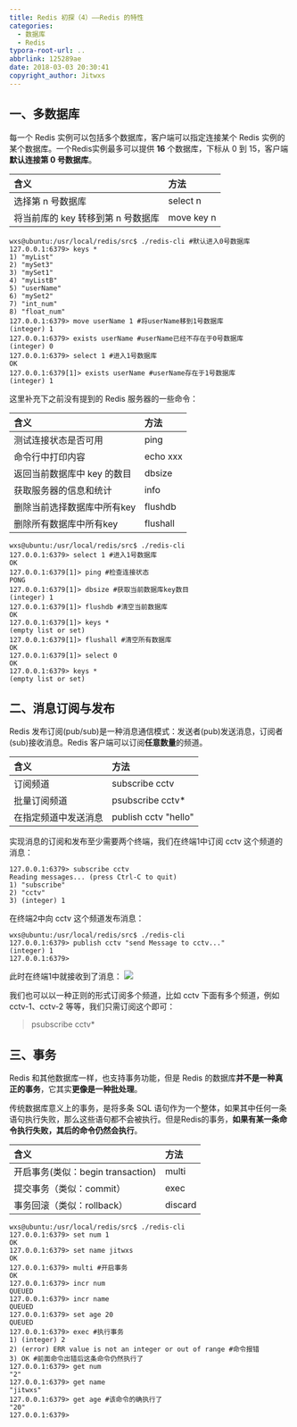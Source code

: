 ```yaml
---
title: Redis 初探（4）——Redis 的特性
categories: 
  - 数据库
  - Redis
typora-root-url: ..
abbrlink: 125289ae
date: 2018-03-03 20:30:41
copyright_author: Jitwxs
---
```


## 一、多数据库

每一个 Redis 实例可以包括多个数据库，客户端可以指定连接某个 Redis 实例的某个数据库。一个Redis实例最多可以提供 **16** 个数据库，下标从 0 到 15，客户端**默认连接第 0 号数据库**。

| 含义 | 方法 |
|:------------- |:------------- |
| 选择第 n 号数据库 | select n |
| 将当前库的 key 转移到第 n 号数据库 | move key n |

```shell
wxs@ubuntu:/usr/local/redis/src$ ./redis-cli #默认进入0号数据库
127.0.0.1:6379> keys *
1) "myList"
2) "mySet3"
3) "mySet1"
4) "myListB"
5) "userName"
6) "mySet2"
7) "int_num"
8) "float_num"
127.0.0.1:6379> move userName 1 #将userName移到1号数据库
(integer) 1
127.0.0.1:6379> exists userName #userName已经不存在于0号数据库
(integer) 0
127.0.0.1:6379> select 1 #进入1号数据库
OK
127.0.0.1:6379[1]> exists userName #userName存在于1号数据库
(integer) 1
```

这里补充下之前没有提到的 Redis 服务器的一些命令：

| 含义 | 方法 |
|:------------- |:------------- |
| 测试连接状态是否可用 | ping |
| 命令行中打印内容 | echo xxx |
| 返回当前数据库中 key 的数目 | dbsize |
| 获取服务器的信息和统计 | info |
| 删除当前选择数据库中所有key | flushdb |
| 删除所有数据库中所有key | flushall |

```shell
wxs@ubuntu:/usr/local/redis/src$ ./redis-cli
127.0.0.1:6379> select 1 #进入1号数据库
OK
127.0.0.1:6379[1]> ping #检查连接状态
PONG
127.0.0.1:6379[1]> dbsize #获取当前数据库key数目
(integer) 1
127.0.0.1:6379[1]> flushdb #清空当前数据库
OK
127.0.0.1:6379[1]> keys *
(empty list or set)
127.0.0.1:6379[1]> flushall #清空所有数据库
OK
127.0.0.1:6379[1]> select 0
OK
127.0.0.1:6379> keys *
(empty list or set)
```

## 二、消息订阅与发布

Redis 发布订阅(pub/sub)是一种消息通信模式：发送者(pub)发送消息，订阅者(sub)接收消息。Redis 客户端可以订阅**任意数量**的频道。

| 含义 | 方法 |
|:------------- |:------------- |
| 订阅频道 | subscribe cctv |
| 批量订阅频道 | psubscribe cctv* |
| 在指定频道中发送消息 | publish cctv "hello" |

实现消息的订阅和发布至少需要两个终端，我们在终端1中订阅 cctv 这个频道的消息：

```shell
127.0.0.1:6379> subscribe cctv
Reading messages... (press Ctrl-C to quit)
1) "subscribe"
2) "cctv"
3) (integer) 1
```

在终端2中向 cctv 这个频道发布消息：

```shell
wxs@ubuntu:/usr/local/redis/src$ ./redis-cli 
127.0.0.1:6379> publish cctv "send Message to cctv..."
(integer) 1
127.0.0.1:6379> 
```
此时在终端1中就接收到了消息：
![](/images/posts/20180303201616787.png)

我们也可以以一种正则的形式订阅多个频道，比如 cctv 下面有多个频道，例如 cctv-1、cctv-2 等等，我们只需订阅这个即可：

>psubscribe cctv*

## 三、事务

Redis 和其他数据库一样，也支持事务功能，但是 Redis 的数据库**并不是一种真正的事务**，它其实**更像是一种批处理**。

传统数据库意义上的事务，是将多条 SQL 语句作为一个整体，如果其中任何一条语句执行失败，那么这些语句都不会被执行。但是Redis的事务，**如果有某一条命令执行失败，其后的命令仍然会执行**。

| 含义 | 方法 |
|:------------- |:------------- |
| 开启事务(类似：begin transaction) | multi |
| 提交事务（类似：commit）| exec |
| 事务回滚（类似：rollback）| discard |

```shell
wxs@ubuntu:/usr/local/redis/src$ ./redis-cli 
127.0.0.1:6379> set num 1
OK
127.0.0.1:6379> set name jitwxs
OK
127.0.0.1:6379> multi #开启事务
OK
127.0.0.1:6379> incr num
QUEUED
127.0.0.1:6379> incr name
QUEUED
127.0.0.1:6379> set age 20
QUEUED
127.0.0.1:6379> exec #执行事务
1) (integer) 2
2) (error) ERR value is not an integer or out of range #命令报错
3) OK #前面命令出错后这条命令仍然执行了
127.0.0.1:6379> get num
"2"
127.0.0.1:6379> get name
"jitwxs"
127.0.0.1:6379> get age #该命令的确执行了
"20"
127.0.0.1:6379> 

```
